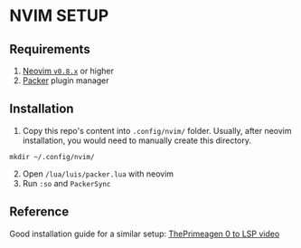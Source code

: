 # NVIM SETUP

## Requirements
1. [Neovim `v0.8.x`](https://github.com/neovim/neovim/releases/tag/v0.8.2) or higher
2. [Packer](https://github.com/wbthomason/packer.nvim#quickstart) plugin manager

## Installation
1. Copy this repo's content into `.config/nvim/` folder. Usually, after neovim installation, you would need to manually create this directory.

```
mkdir ~/.config/nvim/
```

2. Open `/lua/luis/packer.lua` with neovim
3. Run `:so` and `PackerSync`

## Reference
Good installation guide for a similar setup: [ThePrimeagen 0 to LSP video](https://youtu.be/w7i4amO_zaE)

